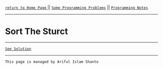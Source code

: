 [ `return to Home Page` ](https://shanto-swe029.github.io) || [`Some Programming Problems`](https://shanto-swe029.github.io/programmingproblems) || [`Programming Notes`](https://shanto-swe029.github.io/programmingnotes)

***

# Sort The Sturct

***

[`See Solution`](https://shanto-swe029.github.io/programmingproblem/sort-the-struct/solution)













***

`This page is managed by Ariful Islam Shanto`
